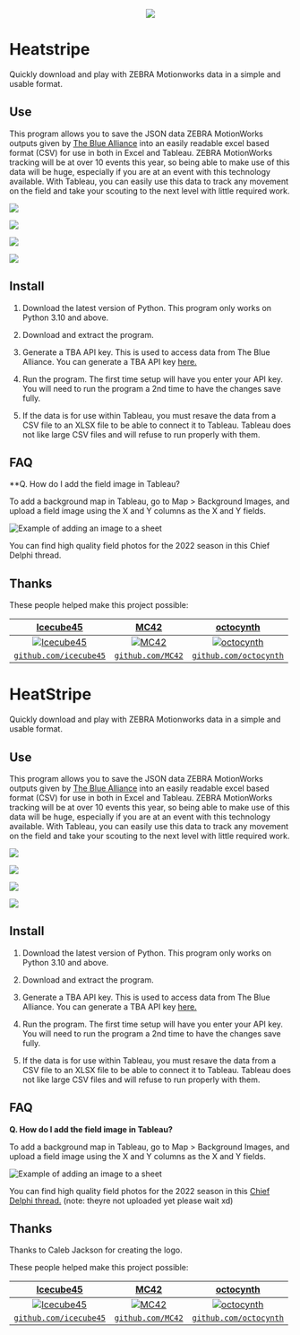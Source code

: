 
<p align="center">
  <img src="https://i.imgur.com/nlQeJZD.png" />
</p>

# Heatstripe
Quickly download and play with ZEBRA Motionworks data in a simple and usable format.

## Use
This program allows you to save the JSON data ZEBRA MotionWorks outputs given by [The Blue Alliance](https://www.thebluealliance.com/) into an easily readable excel based format (CSV) for use in both in Excel and Tableau. ZEBRA MotionWorks tracking will be at over 10 events this year, so being able to make use of this data will be huge, especially if you are at an event with this technology available. With Tableau, you can easily use this data to track any movement on the field and take your scouting to the next level with little required work.

![](https://i.imgur.com/HNSmIwj.png)

![](https://i.imgur.com/vxVB3Zm.png)

![](https://i.imgur.com/vdvpzks.png)

![](https://i.imgur.com/vCC05gy.png)

## Install
1. Download the latest version of Python. This program only works on Python 3.10 and above.

2. Download and extract the program.

3. Generate a TBA API key. This is used to access data from The Blue Alliance. You can generate a TBA API key [here.](https://www.thebluealliance.com/account)

3. Run the program. The first time setup will have you enter your API key. You will need to run the program a 2nd time to have the changes save fully.

4. If the data is for use within Tableau, you must resave the data from a CSV file to an XLSX file to be able to connect it to Tableau. Tableau does not like large CSV files and will refuse to run properly with them.

## FAQ

**Q. How do I add the field image in Tableau?

 To add a background map in Tableau, go to Map > Background Images, and upload a field image using the X and Y columns as the X and Y fields.

![Example of adding an image to a sheet](https://i.imgur.com/f8T7gXN.gif)

You can find high quality field photos for the 2022 season in this Chief Delphi thread.

## Thanks

These people helped make this project possible:



| <a href="https://github.com/icecube45" target="_blank">**Icecube45**</a> | <a href="https://github.com/MC42" target="_blank">**MC42**</a> | <a href="https://github.com/octocynth" target="_blank">**octocynth**</a> |
| :---: |:---:| :---:|
| [![Icecube45](https://avatars3.githubusercontent.com/u/1614007?&s=200)](https://github.com/icecube45)    | [![MC42](https://avatars3.githubusercontent.com/u/6531081?&s=200)](https://github.com/MC42) | [![octocynth](https://avatars1.githubusercontent.com/u/8210419?s=200)](https://github.com/octocynth)  |
| <a href="http://github.com/icecube45" target="_blank">`github.com/icecube45`</a> | <a href="https://github.com/MC42" target="_blank">`github.com/MC42`</a> | <a href="https://github.com/octocynth" target="_blank">`github.com/octocynth`</a> |
# HeatStripe
Quickly download and play with ZEBRA Motionworks data in a simple and usable format.

## Use
This program allows you to save the JSON data ZEBRA MotionWorks outputs given by [The Blue Alliance](https://www.thebluealliance.com/) into an easily readable excel based format (CSV) for use in both in Excel and Tableau. ZEBRA MotionWorks tracking will be at over 10 events this year, so being able to make use of this data will be huge, especially if you are at an event with this technology available. With Tableau, you can easily use this data to track any movement on the field and take your scouting to the next level with little required work.

![](https://i.imgur.com/HNSmIwj.png)

![](https://i.imgur.com/vxVB3Zm.png)

![](https://i.imgur.com/vdvpzks.png)

![](https://i.imgur.com/vCC05gy.png)

## Install
1. Download the latest version of Python. This program only works on Python 3.10 and above.

2. Download and extract the program.

3. Generate a TBA API key. This is used to access data from The Blue Alliance. You can generate a TBA API key [here.](https://www.thebluealliance.com/account)

3. Run the program. The first time setup will have you enter your API key. You will need to run the program a 2nd time to have the changes save fully.

4. If the data is for use within Tableau, you must resave the data from a CSV file to an XLSX file to be able to connect it to Tableau. Tableau does not like large CSV files and will refuse to run properly with them.

## FAQ

**Q. How do I add the field image in Tableau?**

 To add a background map in Tableau, go to Map > Background Images, and upload a field image using the X and Y columns as the X and Y fields.

![Example of adding an image to a sheet](https://i.imgur.com/f8T7gXN.gif)

You can find high quality field photos for the 2022 season in this [Chief Delphi thread.](https://www.chiefdelphi.com/t/2022-top-down-field-renders/399031/4) (note: theyre not uploaded yet please wait xd)

## Thanks

Thanks to Caleb Jackson for creating the logo.

These people helped make this project possible:



| <a href="https://github.com/icecube45" target="_blank">**Icecube45**</a> | <a href="https://github.com/MC42" target="_blank">**MC42**</a> | <a href="https://github.com/octocynth" target="_blank">**octocynth**</a> |
| :---: |:---:| :---:|
| [![Icecube45](https://avatars3.githubusercontent.com/u/1614007?&s=200)](https://github.com/icecube45)    | [![MC42](https://avatars3.githubusercontent.com/u/6531081?&s=200)](https://github.com/MC42) | [![octocynth](https://avatars1.githubusercontent.com/u/8210419?s=200)](https://github.com/octocynth)  |
| <a href="http://github.com/icecube45" target="_blank">`github.com/icecube45`</a> | <a href="https://github.com/MC42" target="_blank">`github.com/MC42`</a> | <a href="https://github.com/octocynth" target="_blank">`github.com/octocynth`</a> |

